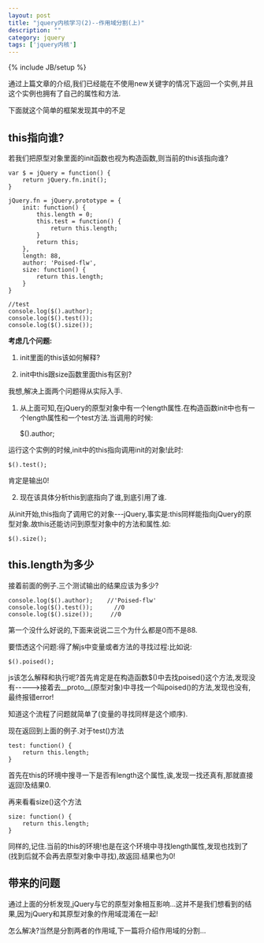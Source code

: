 ```yaml
---
layout: post
title: "jquery内核学习(2)--作用域分割(上)"
description: ""
category: jquery
tags: ['jquery内核']
---
```

{% include JB/setup %}

通过上篇文章的介绍,我们已经能在不使用new关键字的情况下返回一个实例,并且这个实例也拥有了自己的属性和方法.

下面就这个简单的框架发现其中的不足

## this指向谁?

若我们把原型对象里面的init函数也视为构造函数,则当前的this该指向谁?

    var $ = jQuery = function() {
        return jQuery.fn.init();
    }

    jQuery.fn = jQuery.prototype = {
        init: function() {
            this.length = 0;
            this.test = function() {
                return this.length;
            }
            return this;
        },
        length: 88,
        author: 'Poised-flw',
        size: function() {
            return this.length;
        }
    }

    //test
    console.log($().author);    
    console.log($().test());
    console.log($().size());

**考虑几个问题:**

1. init里面的this该如何解释?

2. init中this跟size函数里面this有区别?　

我想,解决上面两个问题得从实际入手.

1. 从上面可知,在jQuery的原型对象中有一个length属性.在构造函数init中也有一个length属性和一个test方法.当调用的时候:

    $().author;

运行这个实例的时候,init中的this指向调用init的对象!此时:

    $().test();

肯定是输出0!

2. 现在该具体分析this到底指向了谁,到底引用了谁.

从init开始,this指向了调用它的对象---jQuery,事实是:this同样能指向jQuery的原型对象.故this还能访问到原型对象中的方法和属性.如:

    $().size();

## this.length为多少

接着前面的例子.三个测试输出的结果应该为多少?

    console.log($().author);    //'Poised-flw'
    console.log($().test());      //0
    console.log($().size());     //0 

第一个没什么好说的,下面来说说二三个为什么都是0而不是88.

要悟透这个问题:得了解js中变量或者方法的寻找过程:比如说:

    $().poised();

js该怎么解释和执行呢?首先肯定是在构造函数$()中去找poised()这个方法,发现没有----->接着去__proto__(原型对象)中寻找一个叫poised()的方法,发现也没有,最终报错error!

知道这个流程了问题就简单了(变量的寻找同样是这个顺序).

现在返回到上面的例子.对于test()方法

    test: function() {
        return this.length;
    }

首先在this的环境中搜寻一下是否有length这个属性,诶,发现一找还真有,那就直接返回!及结果0.

再来看看size()这个方法

    size: function() {
        return this.length;
    }

同样的,记住.当前的this的环境!也是在这个环境中寻找length属性,发现也找到了(找到后就不会再去原型对象中寻找),故返回.结果也为0!

## 带来的问题

通过上面的分析发现,jQuery与它的原型对象相互影响...这并不是我们想看到的结果,因为jQuery和其原型对象的作用域混淆在一起!

怎么解决?当然是分割两者的作用域,下一篇将介绍作用域的分割...

